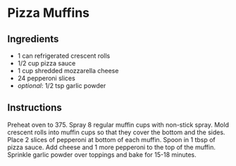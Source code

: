 Pizza Muffins
=============

Ingredients
-----------
* 1 can refrigerated crescent rolls
* 1/2 cup pizza sauce
* 1 cup shredded mozzarella cheese
* 24 pepperoni slices
* _optional_: 1/2 tsp garlic powder

Instructions
------------
Preheat oven to 375. Spray 8 regular muffin cups with non-stick spray. Mold crescent rolls into muffin cups so that they cover the bottom and the sides. Place 2 slices of pepperoni at bottom of each muffin. Spoon in 1 tbsp of pizza sauce. Add cheese and 1 more pepperoni to the top of the muffin. Sprinkle garlic powder over toppings and bake for 15-18 minutes.